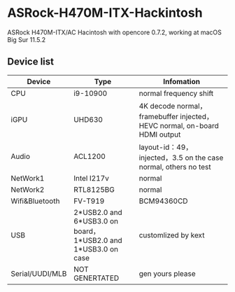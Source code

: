 # ASRock-H470M-ITX-Hackintosh

ASRock H470M-ITX/AC Hacintosh with opencore 0.7.2, working at macOS Big Sur 11.5.2

## Device list
| Device          | Type                                                         | Infomation                                                   |
| --------------- | ------------------------------------------------------------ | ------------------------------------------------------------ |
| CPU             | i9-10900                                                      | normal frequency shift                                       |
| iGPU            | UHD630                                                       | 4K decode normal，framebuffer injected，HEVC normal, on-board HDMI output |
| Audio           | ACL1200                                                      | layout-id：49，injected，3.5 on the case normal, others no test |
| NetWork1         | Intel I217v                                                       | normal                                                       |
| NetWork2         | RTL8125BG                                                       | normal                                                       |
| Wifi&Bluetooth  | FV-T919                                                      | BCM94360CD                                                   |
| USB             | 2\*USB2.0 and 6\*USB3.0 on board，<br />1\*USB2.0 and 1\*USB3.0 on case | customlized by kext                                          |
| Serial/UUDI/MLB | NOT GENERTATED                                                    | gen yours please                       |
